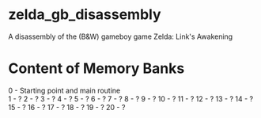 # zelda_gb_disassembly
A disassembly of the (B&amp;W) gameboy game Zelda: Link's Awakening

# Content of Memory Banks
0  - Starting point and main routine<br>
1  - ?
2  - ?
3  - ?
4  - ?
5  - ?
6  - ?
7  - ?
8  - ?
9  - ?
10 - ?
11 - ?
12 - ?
13 - ?
14 - ?
15 - ?
16 - ?
17 - ?
18 - ?
19 - ?
20 - ?
